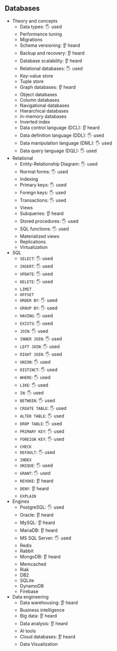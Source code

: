 ## Databases

- Theory and concepts
  - Data types: 🖐️ used
  - Performance tuning
  - Migrations
  - Schema versioning: 👂 heard
  - Backup and recovery: 👂 heard
  - Database scalability: 👂 heard
  - Relational databases: 🖐️ used
  - Key-value store
  - Tuple store
  - Graph databases: 👂 heard
  - Object databases
  - Column databases
  - Navigational databases
  - Hierarchical databases
  - In-memory databases
  - Inverted index
  - Data control language (DCL): 👂 heard
  - Data definition language (DDL): 🖐️ used
  - Data manipulation language (DML): 🖐️ used
  - Data query language (DQL): 🖐️ used
- Relational
  - Entity-Relationship Diagram: 🖐️ used
  - Normal forms: 🖐️ used
  - Indexing
  - Primary keys: 🖐️ used
  - Foreign keys: 🖐️ used
  - Transactions: 🖐️ used
  - Views
  - Subqueries: 👂 heard
  - Stored procedures: 🖐️ used
  - SQL functions: 🖐️ used
  - Materialized views
  - Replications
  - Virtualization
- SQL
  - `SELECT`: 🖐️ used
  - `INSERT`: 🖐️ used
  - `UPDATE`: 🖐️ used
  - `DELETE`: 🖐️ used
  - `LIMIT`
  - `OFFSET`
  - `ORDER BY`: 🖐️ used
  - `GROUP BY`: 🖐️ used
  - `HAVING`: 🖐️ used
  - `EXISTS`: 🖐️ used
  - `JOIN`: 🖐️ used
  - `INNER JOIN`: 🖐️ used
  - `LEFT JOIN`: 🖐️ used
  - `RIGHT JOIN`: 🖐️ used
  - `UNION`: 🖐️ used
  - `DISTINCT`: 🖐️ used
  - `WHERE`: 🖐️ used
  - `LIKE`: 🖐️ used
  - `IN`: 🖐️ used
  - `BETWEEN`: 🖐️ used
  - `CREATE TABLE`: 🖐️ used
  - `ALTER TABLE`: 🖐️ used
  - `DROP TABLE`: 🖐️ used
  - `PRIMARY KEY`: 🖐️ used
  - `FOREIGN KEY`: 🖐️ used
  - `CHECK`
  - `DEFAULT`: 🖐️ used
  - `INDEX`
  - `UNIQUE`: 🖐️ used
  - `GRANT`: 🖐️ used
  - `REVOKE`: 👂 heard
  - `DENY`: 👂 heard
  - `EXPLAIN`
- Engines
  - PostgreSQL: 🖐️ used
  - Oracle: 👂 heard
  - MySQL: 👂 heard
  - MariaDB: 👂 heard
  - MS SQL Server: 🖐️ used
  - Redis
  - Rabbit
  - MongoDB: 👂 heard
  - Memcached
  - Riak
  - DB2
  - SQLite
  - DynamoDB
  - Firebase
- Data engineering
  - Data warehousing: 👂 heard
  - Business intelligence
  - Big data: 👂 heard
  - Data analysis: 👂 heard
  - AI tools
  - Cloud databases: 👂 heard
  - Data Visualization

